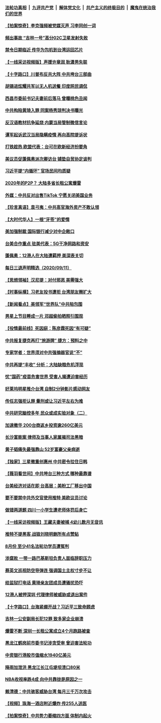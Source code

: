 ####  [法轮功真相](../../../../basic/blob/master/README.md?t=09130302) &nbsp;|&nbsp; [九评共产党](../../../../9ping.md/blob/master/README.md?t=09130302) &nbsp;|&nbsp; [解体党文化](../../../../jtdwh.md/blob/master/README.md?t=09130302)  &nbsp;|&nbsp; [共产主义的终极目的](../../../../gczydzjmd.md/blob/master/README.md?t=09130302) &nbsp;|&nbsp; [魔鬼在统治我们的世界](../../../../mgztzwmdsj.md/blob/master/README.md?t=09130302) 

#### [【拍案惊奇】李克强频被党媒灭声 习李同创一词](../pages/nsc413/n12398229.md?t=09130302) 

#### [频出事故 “吉林一号”高分02C卫星发射失败](../pages/nsc413/n12398864.md?t=09130302) 

#### [禁令日期临近 传华为包机到台湾运回芯片](../pages/nsc413/n12398410.md?t=09130302) 

#### [【一线采访视频版】声援许章润 耿潇男失联](../pages/nsc413/n12398327.md?t=09130302) 

#### [【十字路口】川普布反共大阵 中共垮台三部曲](../pages/nsc413/n12398012.md?t=09130302) 

#### [胡锡进炫耀共军以无人机送餐 印度网民调侃](../pages/nsc413/n12398512.md?t=09130302) 

#### [西昌市委前书记夫妻前后落马 曾曝桃色丑闻](../pages/nsc413/n12398790.md?t=09130302) 

#### [中共构陷黄琦入罪 同案杨秀琼判决书曝光](../pages/nsc413/n12398641.md?t=09130302) 

#### [反汉语教材抗争延烧 内蒙当局管制微信言论](../pages/nsc413/n12398632.md?t=09130302) 

#### [谭军起诉武汉当局隐瞒疫情 再向高院提诉状](../pages/nsc413/n12398455.md?t=09130302) 

#### [打铁趁热 欧盟代表：台可在欧新经济扮要角](../pages/nsc413/n12398665.md?t=09130302) 


#### [美议员促蓬佩奥派次卿访台 铺垫自贸协定谈判](../pages/nsc413/n12398562.md?t=09130302) 

#### [习近平提“内循环” 官场民间均质疑](../pages/nsc413/n12398262.md?t=09130302) 

#### [2020年的P2P？ 大陆多省长租公寓爆雷](../pages/nsc413/n12398252.md?t=09130302) 

#### [外媒：中共反对出售TikTok 宁愿关闭美国业务](../pages/nsc413/n12398160.md?t=09130302) 

#### [【珍言真语】袁弓夷：中共高官海外资产不敢认领](../pages/nsc413/n12397888.md?t=09130302) 

#### [【大时代华人】一根“牙签”的爱情](../pages/nsc413/n12397963.md?t=09130302) 

#### [美加强制裁 国际银行减少对中企敞口](../pages/nsc413/n12397960.md?t=09130302) 

#### [台美合作重点 驻美代表：5G干净网路和资安](../pages/nsc413/n12398099.md?t=09130302) 

#### [蓬佩奥：12港人在大陆遭羁押 美深表关切](../pages/nsc413/n12398003.md?t=09130302) 

#### [每日三退声明精选（2020/09/11）](../pages/nsc413/n12398109.md?t=09130302) 

#### [【思想领袖】汉尼提：对付邪恶 美需强大](../pages/nsc413/n12350795.md?t=09130302) 

#### [【时事纵横】习老友投书遭拒 台湾朋友圈扩大](../pages/nsc413/n12397399.md?t=09130302) 

#### [【新闻看点】美领军“世界队”中共陷包围](../pages/nsc413/n12397551.md?t=09130302) 

#### [男星上节目睡成一片 邓超偷拍晒照引围观](../pages/nsc413/n12397754.md?t=09130302) 

#### [【役情最前线】死因庭：陈彦霖死因“有可疑”](../pages/nsc413/n12397163.md?t=09130302) 

#### [中共报复捷克再打“旅游牌” 捷方：预料之中](../pages/nsc413/n12397817.md?t=09130302) 

#### [专家学者：世界须对中共强摘器官说“不”](../pages/nsc413/n12397585.md?t=09130302) 

#### [中共再提“丰收” 分析：大陆缺粮危机浮现](../pages/nsc413/n12397740.md?t=09130302) 

#### [忧“国药”疫苗危害世界 受害人揭遭迫害经历](../pages/nsc413/n12397592.md?t=09130302) 

#### [好莱坞明星推介台湾 自制2分钟影片感动网友](../pages/nsc413/n12397522.md?t=09130302) 

#### [传任志强拒认罪 量刑或让习近平左右为难](../pages/nsc413/n12397563.md?t=09130302) 

#### [中共研究脑控多年 民众或成实验对象（二）](../pages/nsc413/n12397321.md?t=09130302) 

#### [加速撤华 200台商返乡投资逾260亿美元](../pages/nsc413/n12397446.md?t=09130302) 

#### [长沙富能案 律师及当事人家属揭司法黑暗](../pages/nsc413/n12397226.md?t=09130302) 

#### [黄子韬痛失最强靠山 52岁富豪父亲病逝](../pages/nsc413/n12395386.md?t=09130302) 

#### [【独家】三星撤重创惠州 中共密令拉住日韩](../pages/nsc413/n12389899.md?t=09130302) 

#### [【薇羽看世间】中共垮台三种方式 哪种最靠谱](../pages/nsc413/n12397224.md?t=09130302) 

#### [台美经济对话在即 台高层：美盼工厂移出中国](../pages/nsc413/n12397172.md?t=09130302) 

#### [要不要禁中共外交官使用推特 美欧议员讨论](../pages/nsc413/n12397151.md?t=09130302) 

#### [做错两道题 四川一小学生遭老师体罚后身亡](../pages/nsc413/n12397093.md?t=09130302) 

#### [【一线采访视频版】王藏夫妻被捕 4幼儿数月无音讯](../pages/nsc413/n12396185.md?t=09130302) 

#### [推特不提黑客 战狼刘晓明删所有点赞贴](../pages/nsc413/n12397012.md?t=09130302) 

#### [8月份 至少41名法轮功学员遭冤判](../pages/nsc413/n12394037.md?t=09130302) 

#### [涉腐败 一带一路巴基斯坦负责人面临辞职压力](../pages/nsc413/n12396897.md?t=09130302) 

#### [蔡英文巡视防空导弹连 强调国土主权寸步不让](../pages/nsc413/n12396676.md?t=09130302) 

#### [给监狱打电话 黄琦亲友团成员遭骚扰恐吓](../pages/nsc413/n12396762.md?t=09130302) 

#### [12港人被押深圳 代理律师被威胁或退出案件](../pages/nsc413/n12396425.md?t=09130302) 

#### [【十字路口】台海紧绷开战？习近平三致命顾虑](../pages/nsc413/n12395664.md?t=09130302) 

#### [吉林一公安副局长犯12罪 致多家企业崩溃](../pages/nsc413/n12396575.md?t=09130302) 

#### [爆雷不断 深圳一长租公寓成立4个月跑路被查](../pages/nsc413/n12396427.md?t=09130302) 

#### [黑龙江鹤岗前市委书记涉贪受审 曾迫害法轮功](../pages/nsc413/n12395948.md?t=09130302) 

#### [中资银行港股市值缩水1940亿美元](../pages/nsc413/n12395931.md?t=09130302) 

#### [降雨加泄洪 黑龙江长江屯堤坝溃口80米](../pages/nsc413/n12396247.md?t=09130302) 

#### [NBA收视率跌4成 向中共靠拢是原因之一](../pages/nsc413/n12396262.md?t=09130302) 


#### [赖清德：中共骇客威胁台湾 每月三千万次攻击](../pages/nsc413/n12395885.md?t=09130302) 

#### [【视频】珠海一酒店附近爆炸 传255人送医](../pages/nsc413/n12395759.md?t=09130302) 

#### [【拍案惊奇】中共势力萎缩四方面 体制内起火](../pages/nsc413/n12395638.md?t=09130302) 

